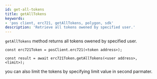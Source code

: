 ```yaml
---
id: get-all-tokens 
title: getAllTokens
keywords: 
- 'pos client, erc721, getAllTokens, polygon, sdk'
description: 'Retrieve all tokens owened by specified user.'
---
```


`getAllTokens` method returns all tokens owened by specified user.

```
const erc721Token = posClient.erc721(<token address>);

const result = await erc721Token.getAllTokens(<user address>, <limit>);

```

you can also limit the tokens by specifying limit value in second parmater.
